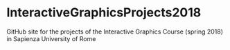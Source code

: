 # InteractiveGraphicsProjects2018
GitHub site for the projects of the Interactive Graphics Course (spring 2018) in Sapienza University of Rome
